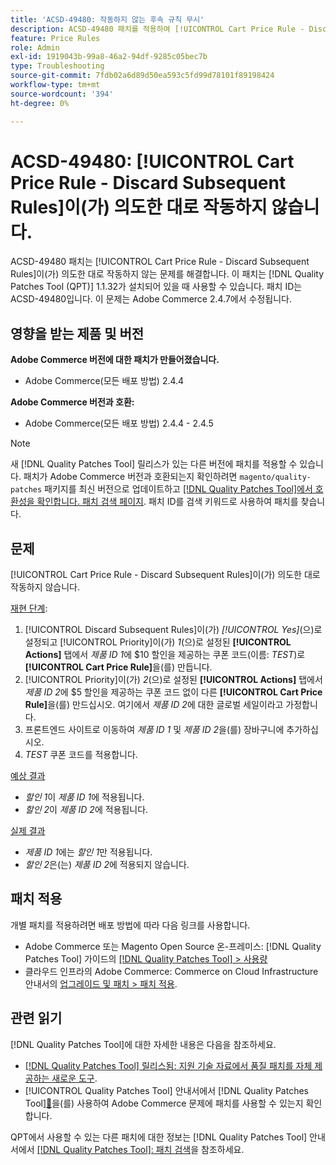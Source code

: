 ```yaml
---
title: 'ACSD-49480: 작동하지 않는 후속 규칙 무시'
description: ACSD-49480 패치를 적용하여 [!UICONTROL Cart Price Rule - Discard Subsequent Rules]이(가) 의도한 대로 작동하지 않는 Adobe Commerce 문제를 해결합니다.
feature: Price Rules
role: Admin
exl-id: 1919043b-99a8-46a2-94df-9285c05bec7b
type: Troubleshooting
source-git-commit: 7fdb02a6d89d50ea593c5fd99d78101f89198424
workflow-type: tm+mt
source-wordcount: '394'
ht-degree: 0%

---
```


# ACSD-49480: [!UICONTROL Cart Price Rule - Discard Subsequent Rules]이(가) 의도한 대로 작동하지 않습니다.

ACSD-49480 패치는 [!UICONTROL Cart Price Rule - Discard Subsequent Rules]이(가) 의도한 대로 작동하지 않는 문제를 해결합니다. 이 패치는 [!DNL Quality Patches Tool (QPT)] 1.1.32가 설치되어 있을 때 사용할 수 있습니다. 패치 ID는 ACSD-49480입니다. 이 문제는 Adobe Commerce 2.4.7에서 수정됩니다.

## 영향을 받는 제품 및 버전

**Adobe Commerce 버전에 대한 패치가 만들어졌습니다.**

* Adobe Commerce(모든 배포 방법) 2.4.4

**Adobe Commerce 버전과 호환:**

* Adobe Commerce(모든 배포 방법) 2.4.4 - 2.4.5

>[!NOTE]
>
>새 [!DNL Quality Patches Tool] 릴리스가 있는 다른 버전에 패치를 적용할 수 있습니다. 패치가 Adobe Commerce 버전과 호환되는지 확인하려면 `magento/quality-patches` 패키지를 최신 버전으로 업데이트하고 [[!DNL Quality Patches Tool]에서 호환성을 확인합니다. 패치 검색 페이지](https://experienceleague.adobe.com/tools/commerce-quality-patches/index.html). 패치 ID를 검색 키워드로 사용하여 패치를 찾습니다.

## 문제

[!UICONTROL Cart Price Rule - Discard Subsequent Rules]이(가) 의도한 대로 작동하지 않습니다.

<u>재현 단계</u>:

1. [!UICONTROL Discard Subsequent Rules]이(가) *[!UICONTROL Yes]*(으)로 설정되고 [!UICONTROL Priority]이(가) *1*(으)로 설정된 **[!UICONTROL Actions]** 탭에서 *제품 ID 1*&#x200B;에 $10 할인을 제공하는 쿠폰 코드(이름: *TEST*)로 **[!UICONTROL Cart Price Rule]**&#x200B;을(를) 만듭니다.
1. [!UICONTROL Priority]이(가) *2*(으)로 설정된 **[!UICONTROL Actions]** 탭에서 *제품 ID 2*&#x200B;에 $5 할인을 제공하는 쿠폰 코드 없이 다른 **[!UICONTROL Cart Price Rule]**&#x200B;을(를) 만드십시오. 여기에서 *제품 ID 2*&#x200B;에 대한 글로벌 세일이라고 가정합니다.
1. 프론트엔드 사이트로 이동하여 *제품 ID 1* 및 *제품 ID 2*&#x200B;을(를) 장바구니에 추가하십시오.
1. *TEST* 쿠폰 코드를 적용합니다.

<u>예상 결과</u>

* *할인 1*&#x200B;이 *제품 ID 1*&#x200B;에 적용됩니다.
* *할인 2*&#x200B;이 *제품 ID 2*&#x200B;에 적용됩니다.

<u>실제 결과</u>

* *제품 ID 1*&#x200B;에는 *할인 1*&#x200B;만 적용됩니다.
* *할인 2*&#x200B;은(는) *제품 ID 2*&#x200B;에 적용되지 않습니다.

## 패치 적용

개별 패치를 적용하려면 배포 방법에 따라 다음 링크를 사용합니다.

* Adobe Commerce 또는 Magento Open Source 온-프레미스: [!DNL Quality Patches Tool] 가이드의 [[!DNL Quality Patches Tool] > 사용량](/help/tools/quality-patches-tool/usage.md)
* 클라우드 인프라의 Adobe Commerce: Commerce on Cloud Infrastructure 안내서의 [업그레이드 및 패치 > 패치 적용](https://experienceleague.adobe.com/docs/commerce-cloud-service/user-guide/develop/upgrade/apply-patches.html).

## 관련 읽기

[!DNL Quality Patches Tool]에 대한 자세한 내용은 다음을 참조하세요.

* [[!DNL Quality Patches Tool] 릴리스됨: 지원 기술 자료에서 품질 패치를 자체 제공하는 새로운 도구](https://experienceleague.adobe.com/en/docs/commerce-operations/tools/quality-patches-tool/quality-patches-tool-to-self-serve-quality-patches).
* [!UICONTROL Quality Patches Tool] 안내서에서  [!DNL Quality Patches Tool][&#128279;](/help/tools/quality-patches-tool/patches-available-in-qpt/check-patch-for-magento-issue-with-magento-quality-patches.md)을(를) 사용하여 Adobe Commerce 문제에 패치를 사용할 수 있는지 확인합니다.


QPT에서 사용할 수 있는 다른 패치에 대한 정보는 [!DNL Quality Patches Tool] 안내서에서 [[!DNL Quality Patches Tool]: 패치 검색](https://experienceleague.adobe.com/tools/commerce-quality-patches/index.html)을 참조하세요.
